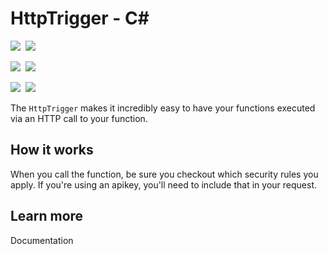 # HttpTrigger - C<span>#</span>

<IMG SRC="https://azbotstorage.blob.core.windows.net/badges/HttpTrigger1/PublicLastTestDate.svg" />&nbsp;
<IMG SRC="https://azbotstorage.blob.core.windows.net/badges/HttpTrigger1/PublicDeployment.svg" />&nbsp;

<IMG SRC="https://azbotstorage.blob.core.windows.net/badges/HttpTrigger1/FairfaxLastTestDate.svg" />&nbsp;
<IMG SRC="https://azbotstorage.blob.core.windows.net/badges/HttpTrigger1/FairfaxDeployment.svg" />&nbsp;

<IMG SRC="https://azbotstorage.blob.core.windows.net/badges/HttpTrigger1/BestPracticeResult.svg" />&nbsp;
<IMG SRC="https://azbotstorage.blob.core.windows.net/badges/HttpTrigger1/CredScanResult.svg" />&nbsp;

The `HttpTrigger` makes it incredibly easy to have your functions executed via an HTTP call to your function.

## How it works

When you call the function, be sure you checkout which security rules you apply. If you're using an apikey, you'll need to include that in your request.

## Learn more

<TODO> Documentation
